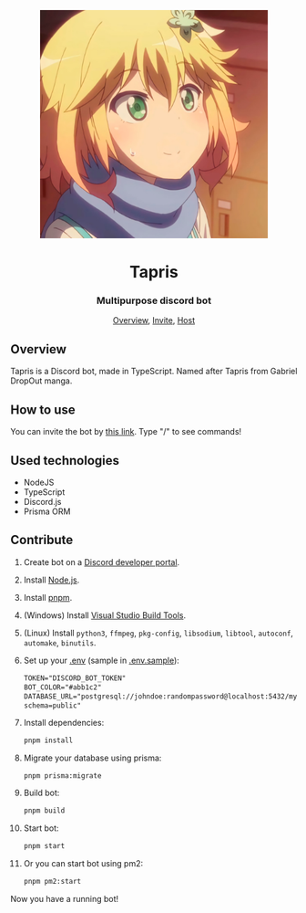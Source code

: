 <p align="center">
 <img width=400px src="assets/avatar.png" alt="Bot logo">
 <h1 align="center">Tapris</h1>
 <h3 align="center">Multipurpose discord bot</h3>
</p>

<p align="center">
 <a href="#overview">Overview</a>,
 <a href="#invite">Invite</a>,
 <a href="#host">Host</a>
</p>

## Overview

Tapris is a Discord bot, made in TypeScript. Named after Tapris
from Gabriel DropOut manga.

## How to use

You can invite the bot by
[this link](https://discord.com/api/oauth2/authorize?client_id=869088074758520832&scope=bot+applications.commands&permissions=294208515334).
Type "/" to see commands!

## Used technologies

- NodeJS
- TypeScript
- Discord.js
- Prisma ORM

## Contribute

1. Create bot on a [Discord developer portal](https://discord.com/developers/applications).

2. Install [Node.js](https://nodejs.org/en/download).

3. Install [pnpm](https://pnpm.io/installation).

4. (Windows) Install [Visual Studio Build Tools](https://visualstudio.microsoft.com/downloads/?q=build+tools#build-tools-for-visual-studio-2022).

5. (Linux) Install `python3`, `ffmpeg`, `pkg-config`, `libsodium`, `libtool`, `autoconf`, `automake`, `binutils`.

6. Set up your [.env](.env.sample) (sample in [.env.sample](.env.sample)):

   ```env
   TOKEN="DISCORD_BOT_TOKEN"
   BOT_COLOR="#abb1c2"
   DATABASE_URL="postgresql://johndoe:randompassword@localhost:5432/mydb?schema=public"
   ```

7. Install dependencies:

   ```sh
   pnpm install
   ```

8. Migrate your database using prisma:

   ```sh
   pnpm prisma:migrate
   ```

9. Build bot:

   ```sh
   pnpm build
   ```

10. Start bot:

    ```sh
    pnpm start
    ```

11. Or you can start bot using pm2:

    ```sh
    pnpm pm2:start
    ```

Now you have a running bot!
